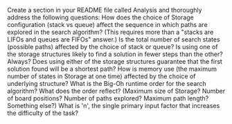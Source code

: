 Create a section in your README file called Analysis and thoroughly address the following questions:
How does the choice of Storage configuration (stack vs queue) affect the sequence in which paths are explored in the search algorithm? (This requires more than a "stacks are LIFOs and queues are FIFOs" answer.)
Is the total number of search states (possible paths) affected by the choice of stack or queue?
Is using one of the storage structures likely to find a solution in fewer steps than the other? Always?
Does using either of the storage structures guarantee that the first solution found will be a shortest path?
How is memory use (the maximum number of states in Storage at one time) affected by the choice of underlying structure?
What is the Big-Oh runtime order for the search algorithm?
What does the order reflect? (Maximum size of Storage? Number of board positions? Number of paths explored? Maximum path length? Something else?)
What is 'n', the single primary input factor that increases the difficulty of the task?
